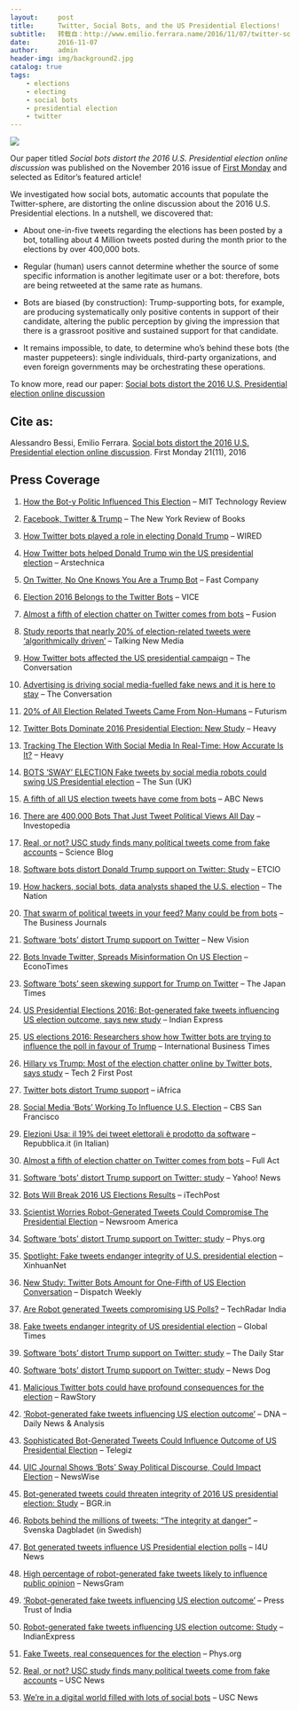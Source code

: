 ```yaml
---
layout:     post
title:      Twitter, Social Bots, and the US Presidential Elections!
subtitle:   转载自：http://www.emilio.ferrara.name/2016/11/07/twitter-social-bots-and-the-us-presidential-elections/
date:       2016-11-07
author:     admin
header-img: img/background2.jpg
catalog: true
tags:
    - elections
    - electing
    - social bots
    - presidential election
    - twitter
---
```


[![](http://www.emilio.ferrara.name/wp-content/uploads/2016/11/Screen-Shot-2016-11-06-at-6.59.50-PM-1024x233.png)
](http://firstmonday.org/ojs/index.php/fm/article/view/7090/5653)

Our paper titled *Social bots distort the 2016 U.S. Presidential election online discussion* was published on the November 2016 issue of [First Monday](http://firstmonday.org/index) and selected as Editor’s featured article!

We investigated how social bots, automatic accounts that populate the Twitter-sphere, are distorting the online discussion about the 2016 U.S. Presidential elections. In a nutshell, we discovered that:

- About one-in-five tweets regarding the elections has been posted by a bot, totalling about 4 Million tweets posted during the month prior to the elections by over 400,000 bots.

- Regular (human) users cannot determine whether the source of some specific information is another legitimate user or a bot: therefore, bots are being retweeted at the same rate as humans.

- Bots are biased (by construction): Trump-supporting bots, for example, are producing systematically only positive contents in support of their candidate, altering the public perception by giving the impression that there is a grassroot positive and sustained support for that candidate.

- It remains impossible, to date, to determine who’s behind these bots (the master puppeteers): single individuals, third-party organizations, and even foreign governments may be orchestrating these operations.


To know more, read our paper: [Social bots distort the 2016 U.S. Presidential election online discussion](http://firstmonday.org/ojs/index.php/fm/article/view/7090/5653)

## Cite as:

Alessandro Bessi, Emilio Ferrara. [Social bots distort the 2016 U.S. Presidential election online discussion](http://firstmonday.org/ojs/index.php/fm/article/view/7090/5653). First Monday 21(11), 2016

## Press Coverage

1. [How the Bot-y Politic Influenced This Election](https://www.technologyreview.com/s/602817/how-the-bot-y-politic-influenced-this-election) – MIT Technology Review

1. [Facebook, Twitter & Trump](http://www.nybooks.com/daily/2016/11/11/facebook-twitter-trump-how-internet-changed-election) – The New York Review of Books

1. [How Twitter bots played a role in electing Donald Trump](http://www.wired.co.uk/article/twitter-bots-democracy-usa-election) – WIRED

1. [How Twitter bots helped Donald Trump win the US presidential election](http://arstechnica.co.uk/information-technology/2016/11/trump-twitter-bots-us-presidential-election) – Arstechnica

1. [On Twitter, No One Knows You Are a Trump Bot](https://www.fastcompany.com/3065402/election-2016/on-twitter-no-one-knows-youre-a-trump-bot) – Fast Company

1. [Election 2016 Belongs to the Twitter Bots](http://motherboard.vice.com/read/election-2016-belongs-to-the-twitter-bots) – VICE

1. [Almost a fifth of election chatter on Twitter comes from bots](http://fusion.net/story/367162/twitter-bots-election) – Fusion

1. [Study reports that nearly 20% of election-related tweets were ‘algorithmically driven’](http://www.talkingnewmedia.com/2016/11/11/study-reports-that-nearly-20-of-election-related-tweets-were-algorithmically-driven) – Talking New Media

1. [How Twitter bots affected the US presidential campaign](https://theconversation.com/how-twitter-bots-affected-the-us-presidential-campaign-68406) – The Conversation

1. [Advertising is driving social media-fuelled fake news and it is here to stay](https://theconversation.com/advertising-is-driving-social-media-fuelled-fake-news-and-it-is-here-to-stay-68458) – The Conversation

1. [20% of All Election Related Tweets Came From Non-Humans](http://futurism.com/20-of-all-election-related-tweets-came-from-non-humans) – Futurism

1. [Twitter Bots Dominate 2016 Presidential Election: New Study](http://heavy.com/tech/2016/11/twitter-bots-donald-trump-clinton-realdonaldtrump-supporters-2016-presidential-election-api-spam-research) – Heavy

1. [Tracking The Election With Social Media In Real-Time: How Accurate Is It?](http://heavy.com/tech/2016/11/election-real-time-tracking-results-early-how-accurate-is-it) – Heavy

1. [BOTS ‘SWAY’ ELECTION Fake tweets by social media robots could swing US Presidential election](https://www.thesun.co.uk/news/2130570/fake-tweets-by-social-media-robots-could-swing-us-presidential-election) – The Sun (UK)

1. [A fifth of all US election tweets have come from bots](http://www.abc.net.au/news/2016-11-08/a-fifth-of-us-election-tweets-came-from-bots/8004726?pfmredir=sm) – ABC News

1. [There are 400,000 Bots That Just Tweet Political Views All Day](http://www.investopedia.com/news/there-are-400000-bots-just-tweet-political-views-all-day-twtr) – Investopedia

1. [Real, or not? USC study finds many political tweets come from fake accounts](https://scienceblog.com/489443/real-not-usc-study-finds-many-political-tweets-come-fake-accounts) – Science Blog

1. [Software bots distort Donald Trump support on Twitter: Study](http://cio.economictimes.indiatimes.com/news/corporate-news/software-bots-distort-donald-trump-support-on-twitter-study/55305092) – ETCIO

1. [How hackers, social bots, data analysts shaped the U.S. election](http://thenationonlineng.net/hackers-social-bots-data-analysts-shaped-u-s-election) – The Nation

1. [That swarm of political tweets in your feed? Many could be from bots](http://www.bizjournals.com/bizjournals/news/2016/11/08/that-swarm-of-political-tweets-in-your-feed-many.html) – The Business Journals

1. [Software ‘bots’ distort Trump support on Twitter](http://www.newvision.co.ug/new_vision/news/1439623/software-bots-distort-trump-support-twitter) – New Vision

1. [Bots Invade Twitter, Spreads Misinformation On US Election](http://www.econotimes.com/Bots-Invade-Twitter-Spreads-Misinformation-On-US-Election-391131) – EconoTimes

1. [Software ‘bots’ seen skewing support for Trump on Twitter](http://www.japantimes.co.jp/news/2016/11/08/world/politics-diplomacy-world/software-bots-seen-skewing-trump-support-twitter#.WCIbVOErLjB) – The Japan Times

1. [US Presidential Elections 2016: Bot-generated fake tweets influencing US election outcome, says new study](http://indianexpress.com/article/world/world-news/us-presidential-elections-2016-hillary-clinton-donald-trump-4363761) – Indian Express

1. [US elections 2016: Researchers show how Twitter bots are trying to influence the poll in favour of Trump](http://www.ibtimes.co.in/us-elections-2016-researchers-show-how-twitter-bots-are-trying-influence-poll-favour-trump-703079) – International Business Times

1. [Hillary vs Trump: Most of the election chatter online by Twitter bots, says study](http://tech.firstpost.com/news-analysis/hillary-vs-trump-most-of-the-election-chatter-online-by-twitter-bots-says-study-345744.html) – Tech 2 First Post

1. [Twitter bots distort Trump support](http://technology.iafrica.com/news/1039480.html) – iAfrica

1. [Social Media ‘Bots’ Working To Influence U.S. Election](http://sanfrancisco.cbslocal.com/2016/11/07/social-media-bots-working-to-influence-u-s-election) – CBS San Francisco

1. [Elezioni Usa: il 19% dei tweet elettorali è prodotto da software](http://www.repubblica.it/tecnologia/2016/11/05/news/elezioni_usa_e_boom_di_attivisti_artificiali-151392483) – Repubblica.it (in Italian)

1. [Almost a fifth of election chatter on Twitter comes from bots](http://fullact.com/almost-a-fifth-of-election-chatter-on-twitter-comes-from-bots) – Full Act

1. [Software ‘bots’ distort Trump support on Twitter: study](https://www.yahoo.com/tech/software-bots-distort-trump-support-twitter-study-173722823.html) – Yahoo! News

1. [Bots Will Break 2016 US Elections Results](http://www.itechpost.com/articles/50754/20161106/bots-will-break-2016-elections-results.htm) – iTechPost

1. [Scientist Worries Robot-Generated Tweets Could Compromise The Presidential Election](http://www.newsroomamerica.com/story/605854/scientist_worries_robot-generated_tweets_could_compromise_the_presidential_election.html) – Newsroom America

1. [Software ‘bots’ distort Trump support on Twitter: study](http://phys.org/news/2016-11-software-bots-distort-trump-twitter.html) – Phys.org

1. [Spotlight: Fake tweets endanger integrity of U.S. presidential election](http://news.xinhuanet.com/english/2016-11/07/c_135811921.htm) – XinhuanNet

1. [New Study: Twitter Bots Amount for One-Fifth of US Election Conversation](http://dispatchweekly.com/2016/11/new-study-twitter-bots-amount-one-fifth-us-election-conversation) – Dispatch Weekly

1. [Are Robot generated Tweets compromising US Polls?](http://www.in.techradar.com/news/internet/Are-Robot-generated-Tweets-compromising-US-Polls/articleshow/55286370.cms) – TechRadar India

1. [Fake tweets endanger integrity of US presidential election](http://www.globaltimes.cn/content/1016357.shtml) – Global Times

1. [Software ‘bots’ distort Trump support on Twitter: study](http://www.dailystar.com.lb//News/World/2016/Nov-07/380100-software-bots-distort-trump-support-on-twitter-study.ashx) – The Daily Star

1. [Software ‘bots’ distort Trump support on Twitter: study](http://newsdog.today/a/article/5820c1de129071459c4a03df) – News Dog

1. [Malicious Twitter bots could have profound consequences for the election](https://www.rawstory.com/2016/11/malicious-twitter-bots-could-have-profound-consequences-for-the-election) – RawStory

1. [‘Robot-generated fake tweets influencing US election outcome’](http://www.dnaindia.com/scitech/report-robot-generated-fake-tweets-influencing-us-election-outcome-2270670) – DNA – Daily News & Analysis

1. [Sophisticated Bot-Generated Tweets Could Influence Outcome of US Presidential Election](http://www.telegiz.com/articles/10272/20161107/us-presidential-elections-2016-twitter.htm) – Telegiz

1. [UIC Journal Shows ‘Bots’ Sway Political Discourse, Could Impact Election](http://newswise.com/articles/uic-journal-shows-bots-sway-political-discourse-could-impact-election) – NewsWise

1. [Bot-generated tweets could threaten integrity of 2016 US presidential election: Study](http://www.bgr.in/news/bot-generated-tweets-could-threaten-integrity-of-2016-us-presidential-election-study) – BGR.in

1. [Robots behind the millions of tweets: “The integrity at danger”](http://www.svd.se/robotar-bakom-miljoner-tweets-integriteten-i-fara) – Svenska Dagbladet (in Swedish)

1. [Bot generated tweets influence US Presidential election polls](http://www.i4u.com/2016/11/117082/bot-generated-tweets-influence-us-presidential-polls) – I4U News

1. [High percentage of robot-generated fake tweets likely to influence public opinion](http://www.newsgram.com/high-percentage-of-robot-generated-fake-tweets-likely-to-influence-public-opinion-before-upcoming-us-presidential-elections) – NewsGram

1. [‘Robot-generated fake tweets influencing US election outcome’](http://www.ptinews.com/news/8043787_--Robot-generated-fake-tweets-influencing-US-election-outcome---) – Press Trust of India

1. [Robot-generated fake tweets influencing US election outcome: Study](http://indianexpress.com/article/technology/tech-news-technology/us-presidential-elections-fake-tweets-twitter-robots-donald-trump-hillary-clinton-outcome-3738666) – IndianExpress

1. [Fake Tweets, real consequences for the election](http://phys.org/news/2016-11-fake-tweets-real-consequences-election.html) – Phys.org

1. [Real, or not? USC study finds many political tweets come from fake accounts](http://news.usc.edu/110565/rigged-usc-study-finds-many-political-tweets-come-from-fake-accounts) – USC News

1. [We’re in a digital world filled with lots of social bots](http://news.usc.edu/103901/were-in-a-digital-world-filled-with-lots-of-social-bots) – USC News

